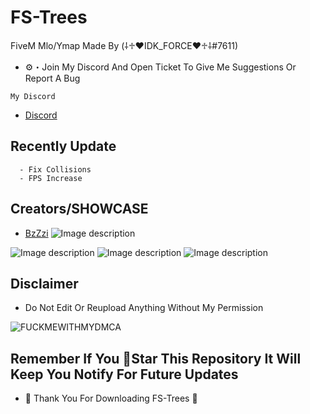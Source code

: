 # FS-Trees
FiveM Mlo/Ymap Made By (⸸♱♥IDK_FORCE♥♱⸸#7611)

- ⚙️・Join My Discord And Open Ticket To Give Me Suggestions Or Report A Bug

```My Discord```
- [Discord](https://discord.gg/UFng7DWnWP)

## Recently Update
```
  - Fix Collisions
  - FPS Increase

```

## Creators/SHOWCASE
- [BzZzi](https://forum.cfx.re/t/mlo-jacuzzi-beach/4927114)
![Image description](https://cdn.discordapp.com/attachments/1021700112776437760/1083219900576833556/image.png)



![Image description](https://cdn.discordapp.com/attachments/784243374269661195/987263957939154944/unknown.png)
![Image description](https://cdn.discordapp.com/attachments/784243374269661195/987264212931846154/unknown.png)
![Image description](https://cdn.discordapp.com/attachments/784243374269661195/987264442901364776/unknown.png)



## Disclaimer
- Do Not Edit Or Reupload Anything Without My Permission

![FUCKMEWITHMYDMCA](https://cdn.discordapp.com/attachments/688435303240957992/1017852264737677342/5559087.png)


## Remember If You 🌟Star This Repository It Will Keep You Notify For Future Updates

- 🖤 Thank You For Downloading FS-Trees 🖤
